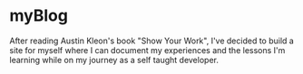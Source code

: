 # myBlog
After reading Austin Kleon's book "Show Your Work", I've decided to build a site for myself where I can document my experiences and the lessons I'm learning while on my journey as a self taught developer.  
